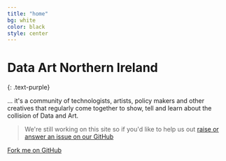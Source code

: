 ```yaml
---
title: "home"
bg: white
color: black
style: center
---
```


<span class="fa-stack subtlecircle" style="font-size:120px; background:rgb(68, 68, 68);">
  <i class="fa fa-terminal fa-stack-1x fa-inverse" style="font-size:200px"></i>
  <i class="fa fa-paint-brush fa-stack-1x fa-inverse" style="font-size:80px; margin-left:40px"></i>
</span>

# Data Art Northern Ireland
{: .text-purple}

… it's a community of technologists, artists, policy makers and other creatives that regularly come together to show, tell and learn about the collision of Data and Art.

> We're still working on this site so if you'd like to help us out [raise or answer an issue on our GitHub](https://github.com/farsetlabs/dataartni/issues)

<span id="forkongithub">
  <a href="{{ site.source_link }}" class="bg-blue">
    Fork me on GitHub
  </a>
</span>

